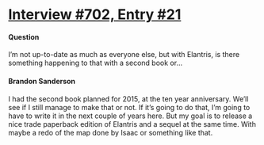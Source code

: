 # [Interview #702, Entry #21](https://www.theoryland.com/intvmain.php?i=702#21)

#### Question

I’m not up-to-date as much as everyone else, but with Elantris, is there something happening to that with a second book or...

#### Brandon Sanderson

I had the second book planned for 2015, at the ten year anniversary. We’ll see if I still manage to make that or not. If it’s going to do that, I’m going to have to write it in the next couple of years here. But my goal is to release a nice trade paperback edition of Elantris and a sequel at the same time. With maybe a redo of the map done by Isaac or something like that.

